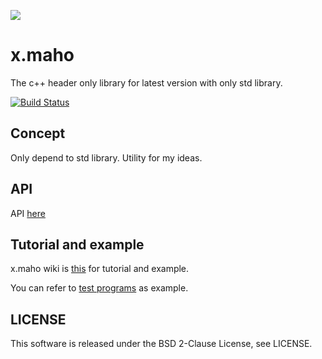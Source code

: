 ![](https://github.com/forno/xmaho/workflows/C/C++%20CI/badge.svg)

# x.maho
The c++ header only library for latest version with only std library.

[![Build Status](https://travis-ci.org/forno/xmaho.svg?branch=master)](https://travis-ci.org/forno/xmaho)

## Concept
Only depend to std library.
Utility for my ideas.

## API
API [here](https://forno.github.io/xmaho/files.html)

## Tutorial and example
x.maho wiki is [this](https://github.com/forno/xmaho/wiki) for tutorial and example.

You can refer to [test programs](https://github.com/forno/xmaho/tree/master/test) as example.

## LICENSE
This software is released under the BSD 2-Clause License, see LICENSE.
